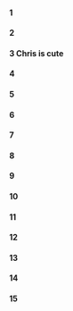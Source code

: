 #### 1
#### 2
#### 3 Chris is cute
#### 4
#### 5
#### 6
#### 7
#### 8
#### 9
#### 10
#### 11
#### 12
#### 13
#### 14
#### 15

